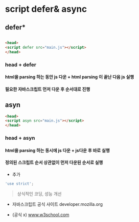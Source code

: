 # script defer& async
## **defer***
```html

<head>
<script defer src="main.js"></script>
</head>
```
### head + defer
#### html을 parsing 하는 동안 js 다운 + html parsing 이 끝난 다음 js 실행
#### 필요한 자바스크립트 먼저 다운 후 순서대로 진행

## asyn
```html
<head>
<script asyn src="main.js"></script>
</head>
```
### head + asyn
#### html을 parsing 하는 동시에 js 다운 + js다운 후 바로 실행
#### 정의된 스크립트 순서 상관없이 먼저 다운된 순서로 실행


- 추가 


```javascript
'use strict';
```
> 상식적인 코딩, 성능 개선

- 자바스크립트 공식 사이트
developer.mozilla.org

- (공식 x) www.w3school.com
